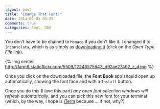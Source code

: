 ```yaml
---
layout: post
title: "Change That Font!"
date: 2014-02-01 06:25
comments: true
categories: Font, OSX
---
```


You don't have to be chained to `Monaco` if you don't like it. I changed it to `Inconsolata`, which is as simply as [downloading it](http://www.levien.com/type/myfonts/inconsolata.html) (click on the _Open Type File_ link).

{% img center http://farm6.staticflickr.com/5509/12246575643_d92ae27492_z_d.jpg %}

Once you click on the downloaded file, the **Font Book** app should open up automatically, showing the font face and with a `Install` button.

Once you do this (I love this part) _any open font selection windows will refresh automatically_, and you can pick this new font for your terminal (which, by the way, I hope is [iTerm](http://iterm.sourceforge.net/) because ... if not, why?)

